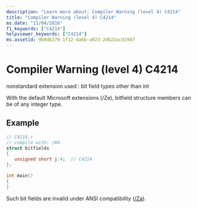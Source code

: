 ```yaml
---
description: "Learn more about: Compiler Warning (level 4) C4214"
title: "Compiler Warning (level 4) C4214"
ms.date: "11/04/2016"
f1_keywords: ["C4214"]
helpviewer_keywords: ["C4214"]
ms.assetid: 9b8db279-1f12-4a6b-a923-2db22acd1947
---
```

# Compiler Warning (level 4) C4214

nonstandard extension used : bit field types other than int

With the default Microsoft extensions (/Ze), bitfield structure members can be of any integer type.

## Example

```c
// C4214.c
// compile with: /W4
struct bitfields
{
   unsigned short j:4;  // C4214
};

int main()
{
}
```

Such bit fields are invalid under ANSI compatibility ([/Za](../../build/reference/za-ze-disable-language-extensions.md)).
